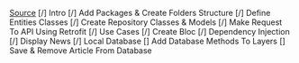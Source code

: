 [Source](https://www.youtube.com/watch?v=7V_P6dovixg)
[/] Intro
[/] Add Packages & Create Folders Structure
[/] Define Entities Classes
[/] Create Repository Classes & Models
[/] Make Request To API Using Retrofit
[/] Use Cases
[/] Create Bloc
[/] Dependency Injection
[/] Display News
[/] Local Database
[] Add Database Methods To Layers
[] Save & Remove Article From Database
